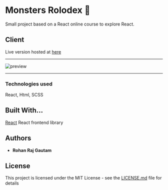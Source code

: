 # Monsters Rolodex :ghost:

Small project based on a React online course to explore React.

## Client

Live version hosted at [here](https://rohanrajgautam.github.io/react-monsters-rolodex)

---

![preview](https://i.imgur.com/4N0XI6M.png)

---

### Technologies used

React, Html, SCSS


## Built With...

[React](https://reactjs.org/) React frontend library


## Authors

* **Rohan Raj Gautam** 


## License

This project is licensed under the MIT License - see the [LICENSE.md](LICENSE.md) file for details
